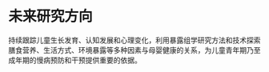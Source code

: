 # 未来研究方向

持续跟踪儿童生长发育、认知发展和心理变化，利用暴露组学研究方法和技术探索膳食营养、生活方式、环境暴露等多种因素与母婴健康的关系，为儿童青年期乃至成年期的慢病预防和干预提供重要的依据。
